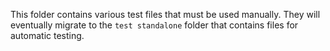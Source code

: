 This folder contains various test files that must be used manually. They will eventually migrate to the `test standalone` folder that contains files for automatic testing.
